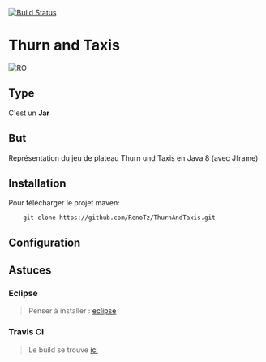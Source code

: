 [![Build Status](https://travis-ci.org/RenoTz/ThurnAndTaxis.svg?branch=master)](https://travis-ci.org/RenoTz/ThurnAndTaxis)

# Thurn and Taxis
![RO](http://www.holyromanempireassociation.com/image/117788504_scaled_128x128.png)

## Type ##
C'est un **Jar**

## But ##
Représentation du jeu de plateau Thurn und Taxis en Java 8 (avec Jframe)

## Installation ##
  Pour télécharger le projet maven:
  
```code
    git clone https://github.com/RenoTz/ThurnAndTaxis.git
```

## Configuration ##

## Astuces ##

### Eclipse ###
> Penser à installer : [eclipse][1]

### Travis CI ###

> Le build se trouve [ici][2]

[1]:http://www.eclipse.org/downloads/?
[2]:https://travis-ci.org/RenoTz/ThurnAndTaxis
